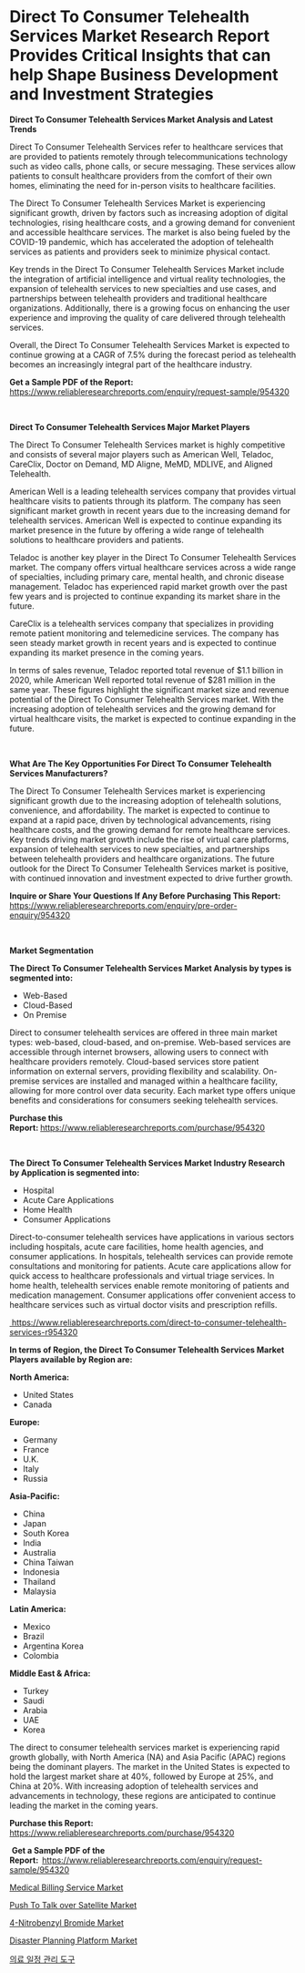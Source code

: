 <p><h1>Direct To Consumer Telehealth Services Market Research Report Provides Critical Insights that can help Shape Business Development and Investment Strategies</h1></p><p><strong>Direct To Consumer Telehealth Services Market Analysis and Latest Trends</strong></p>
<p><p>Direct To Consumer Telehealth Services refer to healthcare services that are provided to patients remotely through telecommunications technology such as video calls, phone calls, or secure messaging. These services allow patients to consult healthcare providers from the comfort of their own homes, eliminating the need for in-person visits to healthcare facilities.</p><p>The Direct To Consumer Telehealth Services Market is experiencing significant growth, driven by factors such as increasing adoption of digital technologies, rising healthcare costs, and a growing demand for convenient and accessible healthcare services. The market is also being fueled by the COVID-19 pandemic, which has accelerated the adoption of telehealth services as patients and providers seek to minimize physical contact.</p><p>Key trends in the Direct To Consumer Telehealth Services Market include the integration of artificial intelligence and virtual reality technologies, the expansion of telehealth services to new specialties and use cases, and partnerships between telehealth providers and traditional healthcare organizations. Additionally, there is a growing focus on enhancing the user experience and improving the quality of care delivered through telehealth services.</p><p>Overall, the Direct To Consumer Telehealth Services Market is expected to continue growing at a CAGR of 7.5% during the forecast period as telehealth becomes an increasingly integral part of the healthcare industry.</p></p>
<p><strong>Get a Sample PDF of the Report:&nbsp;</strong> <a href="https://www.reliableresearchreports.com/enquiry/request-sample/954320">https://www.reliableresearchreports.com/enquiry/request-sample/954320</a></p>
<p>&nbsp;</p>
<p><strong>Direct To Consumer Telehealth Services Major Market Players</strong></p>
<p><p>The Direct To Consumer Telehealth Services market is highly competitive and consists of several major players such as American Well, Teladoc, CareClix, Doctor on Demand, MD Aligne, MeMD, MDLIVE, and Aligned Telehealth. </p><p>American Well is a leading telehealth services company that provides virtual healthcare visits to patients through its platform. The company has seen significant market growth in recent years due to the increasing demand for telehealth services. American Well is expected to continue expanding its market presence in the future by offering a wide range of telehealth solutions to healthcare providers and patients.</p><p>Teladoc is another key player in the Direct To Consumer Telehealth Services market. The company offers virtual healthcare services across a wide range of specialties, including primary care, mental health, and chronic disease management. Teladoc has experienced rapid market growth over the past few years and is projected to continue expanding its market share in the future.</p><p>CareClix is a telehealth services company that specializes in providing remote patient monitoring and telemedicine services. The company has seen steady market growth in recent years and is expected to continue expanding its market presence in the coming years.</p><p>In terms of sales revenue, Teladoc reported total revenue of $1.1 billion in 2020, while American Well reported total revenue of $281 million in the same year. These figures highlight the significant market size and revenue potential of the Direct To Consumer Telehealth Services market. With the increasing adoption of telehealth services and the growing demand for virtual healthcare visits, the market is expected to continue expanding in the future.</p></p>
<p>&nbsp;</p>
<p><strong>What Are The Key Opportunities For Direct To Consumer Telehealth Services Manufacturers?</strong></p>
<p><p>The Direct To Consumer Telehealth Services market is experiencing significant growth due to the increasing adoption of telehealth solutions, convenience, and affordability. The market is expected to continue to expand at a rapid pace, driven by technological advancements, rising healthcare costs, and the growing demand for remote healthcare services. Key trends driving market growth include the rise of virtual care platforms, expansion of telehealth services to new specialties, and partnerships between telehealth providers and healthcare organizations. The future outlook for the Direct To Consumer Telehealth Services market is positive, with continued innovation and investment expected to drive further growth.</p></p>
<p><strong>Inquire or Share Your Questions If Any Before Purchasing This Report:</strong> <a href="https://www.reliableresearchreports.com/enquiry/pre-order-enquiry/954320">https://www.reliableresearchreports.com/enquiry/pre-order-enquiry/954320</a></p>
<p>&nbsp;</p>
<p><strong>Market Segmentation</strong></p>
<p><strong>The Direct To Consumer Telehealth Services Market Analysis by types is segmented into:</strong></p>
<p><ul><li>Web-Based</li><li>Cloud-Based</li><li>On Premise</li></ul></p>
<p><p>Direct to consumer telehealth services are offered in three main market types: web-based, cloud-based, and on-premise. Web-based services are accessible through internet browsers, allowing users to connect with healthcare providers remotely. Cloud-based services store patient information on external servers, providing flexibility and scalability. On-premise services are installed and managed within a healthcare facility, allowing for more control over data security. Each market type offers unique benefits and considerations for consumers seeking telehealth services.</p></p>
<p><strong>Purchase this Report:&nbsp;</strong><a href="https://www.reliableresearchreports.com/purchase/954320">https://www.reliableresearchreports.com/purchase/954320</a></p>
<p>&nbsp;</p>
<p><strong>The Direct To Consumer Telehealth Services Market Industry Research by Application is segmented into:</strong></p>
<p><ul><li>Hospital</li><li>Acute Care Applications</li><li>Home Health</li><li>Consumer Applications</li></ul></p>
<p><p>Direct-to-consumer telehealth services have applications in various sectors including hospitals, acute care facilities, home health agencies, and consumer applications. In hospitals, telehealth services can provide remote consultations and monitoring for patients. Acute care applications allow for quick access to healthcare professionals and virtual triage services. In home health, telehealth services enable remote monitoring of patients and medication management. Consumer applications offer convenient access to healthcare services such as virtual doctor visits and prescription refills.</p></p>
<p><a href="https://www.reliableresearchreports.com/direct-to-consumer-telehealth-services-r954320">&nbsp;https://www.reliableresearchreports.com/direct-to-consumer-telehealth-services-r954320</a></p>
<p><strong>In terms of Region, the Direct To Consumer Telehealth Services Market Players available by Region are:</strong></p>
<p>
    <p> <strong> North America: </strong>
        <ul>
            <li>United States</li>
            <li>Canada</li>
        </ul>
        </p> 
    <p> <strong> Europe: </strong>
        <ul>
            <li>Germany</li>
            <li>France</li>
            <li>U.K.</li>
            <li>Italy</li>
            <li>Russia</li>
        </ul>
        </p> 
    <p> <strong> Asia-Pacific: </strong>
        <ul>
            <li>China</li>
            <li>Japan</li>
            <li>South Korea</li>
            <li>India</li>
            <li>Australia</li>
            <li>China Taiwan</li>
            <li>Indonesia</li>
            <li>Thailand</li>
            <li>Malaysia</li>
        </ul>
        </p> 
    <p> <strong> Latin America: </strong>
        <ul>
            <li>Mexico</li>
            <li>Brazil</li>
            <li>Argentina Korea</li>
            <li>Colombia</li>
        </ul>
        </p> 
    <p> <strong> Middle East & Africa: </strong>
        <ul>
            <li>Turkey</li>
            <li>Saudi</li>
            <li>Arabia</li>
            <li>UAE</li>
            <li>Korea</li>
        </ul>
    </p>
    </p>
<p><p>The direct to consumer telehealth services market is experiencing rapid growth globally, with North America (NA) and Asia Pacific (APAC) regions being the dominant players. The market in the United States is expected to hold the largest market share at 40%, followed by Europe at 25%, and China at 20%. With increasing adoption of telehealth services and advancements in technology, these regions are anticipated to continue leading the market in the coming years.</p></p>
<p><strong>Purchase this Report: </strong><a href="https://www.reliableresearchreports.com/purchase/954320">https://www.reliableresearchreports.com/purchase/954320</a></p>
<p>&nbsp;<strong>Get a Sample PDF of the Report:&nbsp;&nbsp;</strong><a href="https://www.reliableresearchreports.com/enquiry/request-sample/954320">https://www.reliableresearchreports.com/enquiry/request-sample/954320</a></p>
<p><strong></strong></p>
<p><p><a href="https://github.com/Glendatilghmankmgz0rbhwpy/Market-Research-Report-List-3/blob/main/medical-billing-service-market.md">Medical Billing Service Market</a></p><p><a href="https://www.linkedin.com/pulse/push-talk-over-satellite-market-global-regional-analysis-vfcre?trackingId=06Kygf8XTcyB80dQnoCHng%3D%3D">Push To Talk over Satellite Market</a></p><p><a href="https://www.linkedin.com/pulse/global-4-nitrobenzyl-bromide-market-sector-types-applications-llk6f?trackingId=5ez%2FXEhcSwegDd2zPbyIXA%3D%3D">4-Nitrobenzyl Bromide Market</a></p><p><a href="https://github.com/DeonteStanton2023/Market-Research-Report-List-2/blob/main/disaster-planning-platform-market.md">Disaster Planning Platform Market</a></p><p><a href="https://github.com/JosefaRice/Market-Research-Report-List-2/blob/main/790924882354.md">의료 일정 관리 도구</a></p></p>